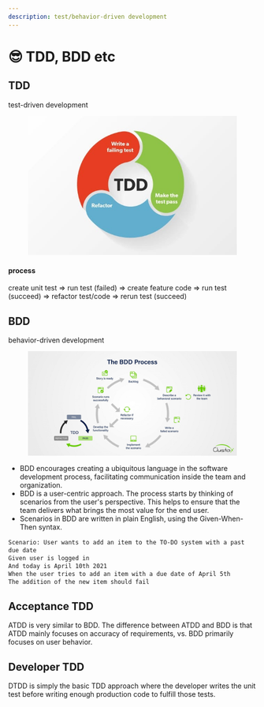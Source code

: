 ```yaml
---
description: test/behavior-driven development
---
```


# 😎 TDD, BDD etc

## TDD

test-driven development

<figure><img src="../../../.gitbook/assets/image (14).png" alt=""><figcaption></figcaption></figure>

#### process

create unit test => run test (failed) => create feature code =>  run test (succeed) => refactor test/code => rerun test (succeed)

## BDD

behavior-driven development

<figure><img src="../../../.gitbook/assets/image (1).png" alt=""><figcaption></figcaption></figure>

* BDD encourages creating a ubiquitous language in the software development process, facilitating communication inside the team and organization.
* BDD is a user-centric approach. The process starts by thinking of scenarios from the user's perspective. This helps to ensure that the team delivers what brings the most value for the end user.
* Scenarios in BDD are written in plain English, using the Given-When-Then syntax.

```
Scenario: User wants to add an item to the TO-DO system with a past due date 
Given user is logged in 
And today is April 10th 2021 
When the user tries to add an item with a due date of April 5th 
The addition of the new item should fail
```

## **Acceptance TDD**&#x20;

ATDD is very similar to BDD. The difference between ATDD and BDD is that ATDD mainly focuses on accuracy of requirements, vs. BDD primarily focuses on user behavior.

## **Developer TDD**&#x20;

DTDD is simply the basic TDD approach where the developer writes the unit test before writing enough production code to fulfill those tests.
